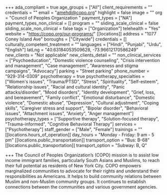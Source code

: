 +++
ada_compliant = true
age_groups = ["All"]
client_requirements = ""
credentials = ""
email = "amehdi@copo.org"
highlight = false
image = ""
org = "Council of Peoples Organization "
payment_types = ["NA"]
payment_types_non_clinical = []
program = ""
sliding_scale_clinical = false
sliding_scale_non_clinical = false
tags = ["Organization"]
telehealth = "Yes"
website = "https://copo.org/our-programs/"
[[locations]]
address = "1077 Coney Island Ave"
boroughs = ["Citywide"]
credentials = []
culturally_competent_treatment = ""
languages = ["Hindi", "Punjabi", "Urdu", "English"]
latLng = "40.63184053509628, -73.96612170586249"
new_clients = "Not applicable"
new_clients_detail = ""
non_clinical_services = ["Psychoeducation", "Domestic violence counseling", "Crisis intervention and management", "Case management", "Awareness and stigma campaigns", "Advocacy"]
parking = "Street parking"
phone_number = "929-314-0309"
psychotherapy = true
psychotherapy_specialties = ["Women's issues", "Trauma/PTSD", "Stress", "Spirituality", "Self-esteem", "Relationship issues", "Racial and cultural identity", "Panic attacks/disorder", "Mood disorders", "Identity development", "Grief, loss, and bereavement", "Family conflict", "Emotional disturbance", "Domestic violence", "Domestic abuse", "Depression", "Cultural adjustment", "Coping skills", "Caregiver stress and support", "Bipolar disorder", "Behavioral issues", "Attachment issues", "Anxiety", "Anger management"]
psychotherapy_types = ["Supportive therapy", "Solution-focused therapy", "Trauma-informed", "Cognitive Behavioral Therapy"]
services = ["Psychotherapy"]
staff_gender = ["Male", "Female"]
trainings = ""
[[locations.hours_of_operation]]
day_hours = "Monday - Friday: 9 am - 5 pm"
[[locations.public_transportation]]
transport_option = "Bus: B-68"
[[locations.public_transportation]]
transport_option = "Subway: B, Q"

+++
The Council of Peoples Organization’s (COPO) mission is to assist low income immigrant families, particularly South Asians and Muslims, to reach their full potential as residents of New York City. COPO empowers marginalized communities to advocate for their rights and understand their responsibilities as Americans. It helps to build community relations between Muslim and non-Muslim community groups. It continues to establish connections between the communities and various government agencies.